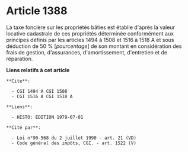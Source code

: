 # Article 1388

La taxe foncière sur les propriétés bâties est établie d'après la valeur locative cadastrale de ces propriétés déterminée
conformément aux principes définis par les articles 1494 à 1508 et 1516 à 1518 A et sous déduction de 50 % [*pourcentage*] de
son montant en considération des frais de gestion, d'assurances, d'amortissement, d'entretien et de réparation.

**Liens relatifs à cet article**

	**Cite**:

	  - CGI 1494 A CGI 1508
	  - CGI 1516 A CGI 1518 A

	**Liens**:

	  - HISTO: EDITION 1979-07-01

	**Cité par**:

	  - Loi n°90-568 du 2 juillet 1990 - art. 21 (VD)
	  - Code général des impôts, CGI. - art. 1522 (V)
